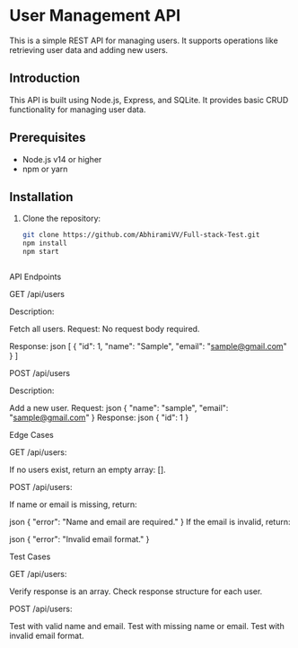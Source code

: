 # User Management API

This is a simple REST API for managing users. It supports operations like retrieving user data and adding new users.

## Introduction

This API is built using Node.js, Express, and SQLite. It provides basic CRUD functionality for managing user data.

## Prerequisites

- Node.js v14 or higher
- npm or yarn

## Installation

1. Clone the repository:
   ```bash
   git clone https://github.com/AbhiramiVV/Full-stack-Test.git
   npm install
   npm start



API Endpoints



GET /api/users


Description:

Fetch all users.
Request: No request body required.

Response:
json
[
  {
    "id": 1,
    "name": "Sample",
    "email": "sample@gmail.com"
  }
]




POST /api/users


Description: 

Add a new user.
Request:
json
{
  "name": "sample",
  "email": "sample@gmail.com"
}
Response:
json
{
  "id": 1
}


Edge Cases


GET /api/users:

If no users exist, return an empty array: [].


POST /api/users:

If name or email is missing, return:

json
{
  "error": "Name and email are required."
}
If the email is invalid, return:

json
{
  "error": "Invalid email format."
}

Test Cases


GET /api/users:

Verify response is an array.
Check response structure for each user.


POST /api/users:



Test with valid name and email.
Test with missing name or email.
Test with invalid email format.
